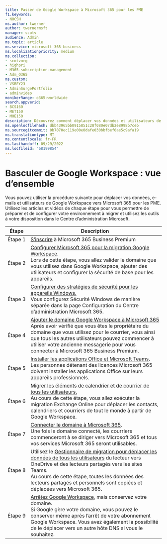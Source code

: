 ```yaml
---
title: Passer de Google Workspace à Microsoft 365 pour les PME
f1.keywords:
- NOCSH
ms.author: twerner
author: twernermsft
manager: scotv
audience: Admin
ms.topic: article
ms.service: microsoft-365-business
ms.localizationpriority: medium
ms.collection:
- scotvorg
- highpri
- M365-subscription-management
- Adm_O365
ms.custom:
- VSBFY23
- AdminSurgePortfolio
- adminvideo
monikerRange: o365-worldwide
search.appverid:
- BCS160
- MET150
- MOE150
description: Découvrez comment déplacer vos données et utilisateurs de Google Workspace vers Microsoft 365 pour les PME.
ms.openlocfilehash: dbb43965bb0915851c28f080e07db2e8998b7ceb
ms.sourcegitcommit: 0b7070ec119e00e0dafe030bbfbef0ae5c9afa19
ms.translationtype: MT
ms.contentlocale: fr-FR
ms.lasthandoff: 09/29/2022
ms.locfileid: "68199854"
---
```

# <a name="switch-from-google-workspace---overview"></a>Basculer de Google Workspace : vue d’ensemble

Vous pouvez utiliser la procédure suivante pour déplacer vos données, e-mails et utilisateurs de Google Workspace vers Microsoft 365 pour les PME. Utilisez les articles et vidéos de chaque étape pour vous permettre de préparer et de configurer votre environnement à migrer et utilisez les outils à votre disposition dans le Centre d’administration Microsoft.


| Étape  |Description  |
|---------|---------|
|Étape 1 | [S’inscrire](../admin-overview/sign-up-for-office-365.md) à Microsoft 365 Business Premium       |
|Étape 2 | [Configurer Microsoft 365 pour la migration Google Workspace](set-up-microsoft-365-forgoogle.md). </br> Lors de cette étape, vous allez valider le domaine que vous utilisez dans Google Workspace, ajouter des utilisateurs et configurer la sécurité de base pour les appareils. |
|Étape 3 | [Configurer des stratégies de sécurité pour les appareils Windows.](../setup/secure-win-10-pcs.md)</br> Vous configurez Sécurité Windows de manière séparée dans la page Configuration du Centre d’administration Microsoft 365. |
|Étape 4 | [Ajouter le domaine Google Workspace à Microsoft 365](add-google-domain.md) </br> Après avoir vérifié que vous êtes le propriétaire du domaine que vous utilisez pour le courrier, vous ainsi que tous les autres utilisateurs pouvez commencer à utiliser votre ancienne messagerie pour vous connecter à Microsoft 365 Business Premium. |
|Étape 5 | [Installer les applications Office et Microsoft Teams](../setup/install-applications.md).</br> Les personnes détenant des licences Microsoft 365 doivent installer les applications Office sur leurs appareils professionnels.|
|Étape 6 | [Migrer les éléments de calendrier et de courrier de tous les utilisateurs.](migrate-email.md)</br> Au cours de cette étape, vous allez exécuter la migration Exchange Online pour déplacer les contacts, calendriers et courriers de tout le monde à partir de Google Workspace.  |
|Étape 7 | [Connecter le domaine à Microsoft 365](connect-domain-tom365.md). </br> Une fois le domaine connecté, les courriers commenceront à se diriger vers Microsoft 365 et tous vos services Microsoft 365 seront utilisables.|
|Étape 8|Utilisez le [Gestionnaire de migration pour déplacer les données de tous les utilisateurs](migrate-files-migration-manager.md) du lecteur vers OneDrive et des lecteurs partagés vers les sites Teams.</br> Au cours de cette étape, toutes les données des lecteurs partagés et personnels sont copiées et déplacées vers Microsoft 365.|
|Étape 9| [Arrêtez Google Workspace](cancel-google.md), mais conservez votre domaine. </br> Si Google gère votre domaine, vous pouvez le conserver même après l’arrêt de votre abonnement Google Workspace. Vous avez également la possibilité de le déplacer vers un autre hôte DNS si vous le souhaitez.|

